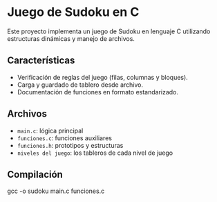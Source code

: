 # Juego de Sudoku en C

Este proyecto implementa un juego de Sudoku en lenguaje C utilizando estructuras dinámicas y manejo de archivos.

## Características

- Verificación de reglas del juego (filas, columnas y bloques).
- Carga y guardado de tablero desde archivo.
- Documentación de funciones en formato estandarizado.

## Archivos

- `main.c`: lógica principal
- `funciones.c`: funciones auxiliares
- `funciones.h`: prototipos y estructuras
- `niveles del juego`: los tableros de cada nivel de juego

## Compilación

gcc -o sudoku main.c funciones.c


